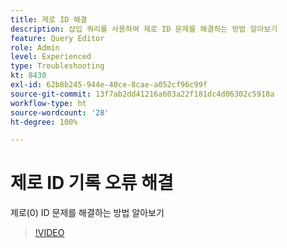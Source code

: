 ```yaml
---
title: 제로 ID 해결
description: 삽입 쿼리를 사용하여 제로 ID 문제를 해결하는 방법 알아보기
feature: Query Editor
role: Admin
level: Experienced
type: Troubleshooting
kt: 8430
exl-id: 62b8b245-944e-40ce-8cae-a052cf96c99f
source-git-commit: 13f7ab2dd41216a603a22f181dc4d06302c5918a
workflow-type: ht
source-wordcount: '28'
ht-degree: 100%

---
```


# 제로 ID 기록 오류 해결

제로(0) ID 문제를 해결하는 방법 알아보기

>[!VIDEO](https://video.tv.adobe.com/v/335987?quality=12&learn=on)
